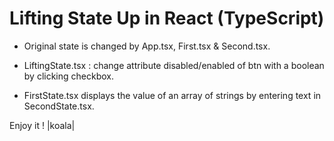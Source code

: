 # Lifting State Up in React (TypeScript)

- Original state is changed by App.tsx, First.tsx & Second.tsx.

- LiftingState.tsx : change attribute disabled/enabled of btn with a boolean by clicking checkbox.

- FirstState.tsx displays the value of an array of strings by entering text in SecondState.tsx.


Enjoy it ! |koala|